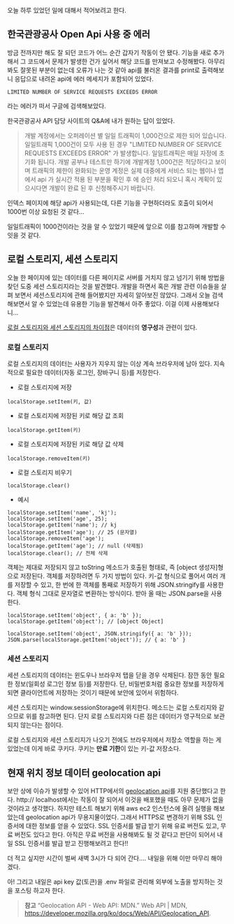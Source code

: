오늘 하루 있었던 일에 대해서 적어보려고 한다.

## 한국관광공사 Open Api 사용 중 에러
방금 전까지만 해도 잘 되던 코드가 어느 순간 갑자기 작동이 안 됐다. 기능을 새로 추가해서 그 코드에서 문제가 발생한 건가 싶어서 해당 코드를 만져보고 수정해봤다. 아무리 봐도 잘못된 부분이 없는데 오류가 나는 것 같아 
api를 불러온 결과를 print로 출력해보니 응답으로 내려온 api에 에러 메세지가 포함되어 있었다.

```
LIMITED NUMBER OF SERVICE REQUESTS EXCEEDS ERROR
```
라는 에러가 떠서 구글에 검색해보았다.

한국관광공사 API 담당 사이트의 Q&A에 내가 원하는 답이 있었다. 

> 개발 계정에서는 오퍼레이션 별 일일 트래픽이 1,000건으로 제한 되어 있습니다.일일트래픽 1,000건이 모두 사용 된 경우 "LIMITED NUMBER OF SERVICE REQUESTS EXCEEDS ERROR" 가 발생합니다. 일일트래픽은 매일 자정에 초기화 됩니다. 개발 공부나 테스트만 하기에 개발계정 1,000건은 적당하다고 보이며 트래픽의 제한이 완화되는 운영 계정은 실제 대중에게 서비스 되는 웹이나 앱에서 api 가 실시간 적용 된 부분을 확인 후 에 승인 처리 되오니 혹시 계획이 있으시다면 개발이 완료 된 후 신청해주시기 바랍니다.

인덱스 페이지에 해당 api가 사용되는데, 다른 기능을 구현하더라도 호출이 되어서 1000번 이상 요청된 것 같다...

일일트래픽이 1000건이라는 것을 알 수 있었기 때문에 앞으로 이를 참고하며 개발할 수 잇을 것 같다.


## 로컬 스토리지, 세션 스토리지
오늘 한 페이지에 있는 데이터를 다른 페이지로 서버를 거치지 않고 넘기기 위해 방법을 찾던 도중 세션 스토리지라는 것을 발견했다. 개발을 하면서 혹은 개발 관련 이슈들을 살펴 보면서 세션스토리지에 관해 들어봤지만 자세히 알아보진 않았다. 그래서 오늘 검색해보면서 알 수 있었는데 유용한 기능을 발견해서 아주 좋았다. 이걸 이제 사용해보다니...

[로컬 스토리지와 세션 스토리지의 차이점](https://www.zerocho.com/category/HTML&DOM/post/5918515b1ed39f00182d3048)은 데이터의 **영구성**과 관련이 있다.
### 로컬 스토리지
로컬 스토리지의 데이터는 사용자가 지우지 않는 이상 계속 브라우저에 남아 있다.
지속적으로 필요한 데이터(자동 로그인, 장바구니 등)를 저장한다.

- 로컬 스토리지에 저장
```
localStorage.setItem(키, 값)
```

- 로컬 스토리지에 저장된 키로 해당 값 조회
```
localStorage.getItem(키)
```

- 로컬 스토리지에 저장된 키로 해당 값 삭제
```
localStorage.removeItem(키)
```

- 로컬 스토리지 비우기
```
localStorage.clear()
```

- 예시
```
localStorage.setItem('name', 'kj');
localStorage.setItem('age', 25);
localStorage.getItem('name'); // kj
localStorage.getItem('age'); // 25 (문자열)
localStorage.removeItem('age');
localStorage.getItem('age'); // null (삭제됨)
localStorage.clear(); // 전체 삭제
```

객체는 제대로 저장되지 않고 toString 메소드가 호출된 형태로, 즉 [object 생성자]형으로 저장된다.  객체를 저장하려면 두 가지 방법이 있다. 키-값 형식으로 풀어서 여러 개를 저장할 수 있고, 한 번에 한 객체를 통째로 저장하기 위해 JSON.stringify를 사용한다. 객체 형식 그대로 문자열로 변환하는 방식이다. 받아 올 때는 JSON.parse을 사용한다.

```
localStorage.setItem('object', { a: 'b' });
localStorage.getItem('object'); // [object Object]
```

```
localStorage.setItem('object', JSON.stringify({ a: 'b' }));
JSON.parse(localStorage.getItem('object')); // { a: 'b' }
```


### 세션 스토리지
세션 스토리지의 데이터는 윈도우나 브라우저 탭을 닫을 경우 삭제된다.
잠깐 동안 필요한 정보(일회성 로그인 정보 등)를 저장한다.
단, 비밀번호처럼 중요한 정보를 저장하게 되면 클라이언트에 저장하는 것이기 때문에 보안에 있어서 위험하다.

세션 스토리지는 window.sessionStorage에 위치한다. 메소드는 로컬 스토리지와 같으므로 위를 참고하면 된다. 단지 로컬 스토리지와 다른 점은 데이터가 영구적으로 보관되지 않는다는 점이다.

로컬 스토리지와 세션 스토리지가 나오기 전에도 브라우저에서 저장소 역할을 하는 게 있었는데 이게 바로 쿠키다. 쿠키는 **만료 기한**이 있는 키-값 저장소다.


## 현재 위치 정보 데이터 geolocation api
보안 상에 이슈가 발생할 수 있어 HTTP에서의 [geolocation api](https://developer.mozilla.org/ko/docs/Web/API/Geolocation_API)를 지원 중단했다고 한다.
http:// localhost에서는 작동이 잘 되어서 이것을 배포했을 때도 아무 문제가 없을 것이라고 생각했다. 
하지만 테스트 해보기 위해 aws ec2 인스턴스에 올려 실행을 해보았는데 geolocation api가 무용지물이었다. 그래서 HTTPS로 변경하기 위해 SSL 인증서에 대한 정보를 얻을 수 있었다.
SSL 인증서를 발급 받기 위해 유료 버전도 있고, 무료 버전도 있다고 한다. 아직은 무료 버전을 사용해봐도 될 것 같다고 판단이 되어서 내일 SSL 인증서를 발급 받고 진행해보려고 한다!!

더 적고 싶지만 시간이 벌써 새벽 3시가 다 되어 간다.... 내일을 위해 이만 마무리 해야겠다.

아! 그리고 내일은 api key 값(토큰)을 .env 파일로 관리해 외부에 노출을 방지하는 것을 포스팅 하고자 한다.

> **참고**
“Geolocation API - Web API: MDN.” Web API | MDN, https://developer.mozilla.org/ko/docs/Web/API/Geolocation_API. 
